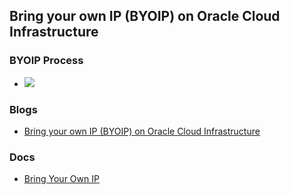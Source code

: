 ## Bring your own IP (BYOIP) on Oracle Cloud Infrastructure
### BYOIP Process
* ![](https://docs.oracle.com/en-us/iaas/Content/Resources/Images/network_byoip_swimlane.png)
### Blogs
* [Bring your own IP (BYOIP) on Oracle Cloud Infrastructure](https://blogs.oracle.com/cloud-infrastructure/post/bring-your-own-ip-byoip-on-oracle-cloud-infrastructure)

### Docs
* [Bring Your Own IP](https://docs.oracle.com/en-us/iaas/Content/Network/Concepts/BYOIP.htm)
